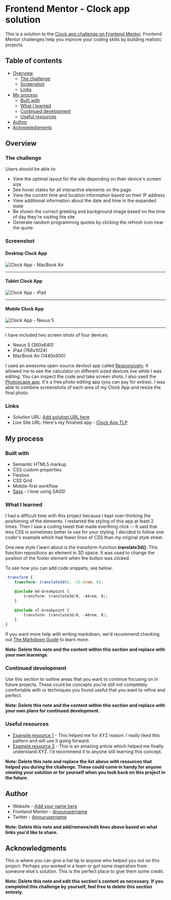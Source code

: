 # Frontend Mentor - Clock app solution

This is a solution to the [Clock app challenge on Frontend Mentor](https://www.frontendmentor.io/challenges/clock-app-LMFaxFwrM). Frontend Mentor challenges help you improve your coding skills by building realistic projects. 

## Table of contents

- [Overview](#overview)
  - [The challenge](#the-challenge)
  - [Screenshot](#screenshot)
  - [Links](#links)
- [My process](#my-process)
  - [Built with](#built-with)
  - [What I learned](#what-i-learned)
  - [Continued development](#continued-development)
  - [Useful resources](#useful-resources)
- [Author](#author)
- [Acknowledgments](#acknowledgments)

## Overview

### The challenge

Users should be able to:

- View the optimal layout for the site depending on their device's screen size
- See hover states for all interactive elements on the page
- View the current time and location information based on their IP address
- View additional information about the date and time in the expanded state
- Be shown the correct greeting and background image based on the time of day they're visiting the site
- Generate random programming quotes by clicking the refresh icon near the quote

### Screenshot
#### Desktop Clock App
![Clock App - MacBook Air](screenshots/ClockAppMacAir.jpg)
***

#### Tablet Clock App
![Clock App - iPad](screenshots/ClockAppiPad.jpg)
***

#### Mobile Clock App
![Clock App - Nexus 5](screenshots/ClockAppNexus5one.jpg)
***

I have included two screen shots of four devices: 
* Nexus 5 (360x640)
* iPad (768x1024)
* MacBook Air (1440x900)

I used an awesome open-source devtool app called [Responsively](https://opencollective.com/responsively). It allowed me to see the calculator on different sized devices live while I was editing. You can inspect the code and take screen shots.  I also used the [Photoscape app](http://www.photoscape.org/ps/main/index.php). It's a free photo editing app (you can pay for extras). I was able to combine screenshots of each area of my Clock App and resize the final photo. 
### Links

- Solution URL: [Add solution URL here](https://your-solution-url.com)
- Live Site URL: Here's my finished app - [Clock App TLP](http://clock-app-tlp.vercel.app/)

## My process

### Built with

- Semantic HTML5 markup
- CSS custom properties
- Flexbox
- CSS Grid
- Mobile-first workflow
- [Sass](https://sass-lang.com/) - I love using SASS! 


### What I learned

I had a difficult time with this project because I kept over-thinking the positioning of the elements. I restarted the styling of this app at least 2 times. Then I saw a coding tweet that made everthing click -- It said that less CSS is sometimes better to use for your styling. I decided to follow one coder's example which had fewer lines of CSS than my original style sheet. 

One new style I learn about is the transform-function **translate3d()**. This function repositions an element in 3D space. It was used to change the position of the footer element when the button was clicked. 


To see how you can add code snippets, see below:

```css
.transform {
    transform: translate3d(0, -25.6rem, 0);

    @include md-breakpoint {
        transform: translate3d(0, -44rem, 0);
    }

    @include xl-breakpoint {
        transform: translate3d(0, -40rem, 0);
    }
}
```

If you want more help with writing markdown, we'd recommend checking out [The Markdown Guide](https://www.markdownguide.org/) to learn more.

**Note: Delete this note and the content within this section and replace with your own learnings.**

### Continued development

Use this section to outline areas that you want to continue focusing on in future projects. These could be concepts you're still not completely comfortable with or techniques you found useful that you want to refine and perfect.

**Note: Delete this note and the content within this section and replace with your own plans for continued development.**

### Useful resources

- [Example resource 1](https://www.example.com) - This helped me for XYZ reason. I really liked this pattern and will use it going forward.
- [Example resource 2](https://www.example.com) - This is an amazing article which helped me finally understand XYZ. I'd recommend it to anyone still learning this concept.

**Note: Delete this note and replace the list above with resources that helped you during the challenge. These could come in handy for anyone viewing your solution or for yourself when you look back on this project in the future.**

## Author

- Website - [Add your name here](https://www.your-site.com)
- Frontend Mentor - [@yourusername](https://www.frontendmentor.io/profile/yourusername)
- Twitter - [@yourusername](https://www.twitter.com/yourusername)

**Note: Delete this note and add/remove/edit lines above based on what links you'd like to share.**

## Acknowledgments

This is where you can give a hat tip to anyone who helped you out on this project. Perhaps you worked in a team or got some inspiration from someone else's solution. This is the perfect place to give them some credit.

**Note: Delete this note and edit this section's content as necessary. If you completed this challenge by yourself, feel free to delete this section entirely.**
